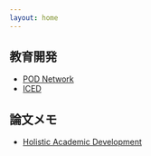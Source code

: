 ```yaml
---
layout: home
---
```


## 教育開発
- [POD Network](https://podnetwork.org/)
- [ICED](https://icedonline.net/)

## 論文メモ
- [Holistic Academic Development](https://doi.org/10.1080/1360144X.2018.1524571)
